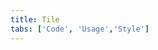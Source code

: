 ```yaml
---
title: Tile
tabs: ['Code', 'Usage','Style']
---
```


<ComponentCode
    name="Tile"
    component="tile" 
    variation="tile"
    experimental="true"
    hasReactVersion="true"
    >
</ComponentCode>
<ComponentCode
    name="Clickable Tile"
    component="tile" 
    variation="tile--clickable"
    experimental="true"
    hasReactVersion="true"
    >
</ComponentCode>
<ComponentCode
    name="Selectable Tile"
    component="tile" 
    variation="tile--selectable"
    experimental="true"
    hasReactVersion="true"
    >
</ComponentCode>
<ComponentCode
    name="Expandable Tile"
    component="tile" 
    variation="tile--expandable"
    experimental="true"
    hasReactVersion="true"
    >
</ComponentCode>
<ComponentDocs component="tile" experimental="true"></ComponentDocs>
